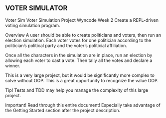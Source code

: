 VOTER SIMULATOR
-------------------
Voter Sim
Voter Simulation Project Wyncode Week 2
Create a REPL-driven voting simulation program.

Overview
A user should be able to create politicians and voters, then run an election simulation. Each voter votes for one politician according to the politician’s political party and the voter’s politicial affiliation.

Once all the characters in the simulation are in place, run an election by allowing each voter to cast a vote. Then tally all the votes and declare a winner.

This is a very large project, but it would be significantly more complex to solve without OOP. This is a great opportunity to recognize the value OOP.

Tip! Tests and TDD may help you manage the complexity of this large project.

Important! Read through this entire document! Especially take advantage of the Getting Started section after the project description.
